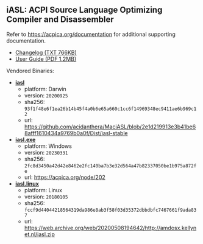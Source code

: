 ## iASL: ACPI Source Language Optimizing Compiler and Disassembler

Refer to https://acpica.org/documentation for additional supporting documentation.
- [Changelog (TXT 766KB)](https://acpica.org/sites/acpica/files/changes_63.txt)
- [User Guide (PDF 1.2MB)](https://acpica.org/sites/acpica/files/aslcompiler_11.pdf)

Vendored Binaries:
- [**iasl**](/scripts/lib/iasl/iasl)
  - platform: Darwin
  - version: `20200925`
  - sha256: `93f1f48e6f1ea26b14b45f4a0b6e65a660c1cc6f14969348ec9411ae6b969c12`
  - url: https://github.com/acidanthera/MaciASL/blob/2e1d219913e3b41be68afff1610434a9769b0a0f/Dist/iasl-stable
- [**iasl.exe**](/scripts/lib/iasl/iasl.exe)
  - platform: Windows
  - version: `20230331`
  - sha256: `2fc8d3450a42d42e8462e2fc140ba7b3e32d564a47b82337050be1b975a872fe`
  - url: https://acpica.org/node/202
- [**iasl.linux**](/scripts/lib/iasl/iasl.linux)
  - platform: Linux
  - version: `20180105`
  - sha256: `fccf9d44044218564319da986e8ab3f58f03d35372dbbdbfc7467661f9ada837`
  - url: https://web.archive.org/web/20200508194642/http://amdosx.kellynet.nl/iasl.zip
